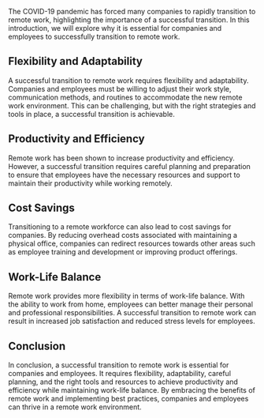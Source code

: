 
The COVID-19 pandemic has forced many companies to rapidly transition to remote work, highlighting the importance of a successful transition. In this introduction, we will explore why it is essential for companies and employees to successfully transition to remote work.

Flexibility and Adaptability
----------------------------

A successful transition to remote work requires flexibility and adaptability. Companies and employees must be willing to adjust their work style, communication methods, and routines to accommodate the new remote work environment. This can be challenging, but with the right strategies and tools in place, a successful transition is achievable.

Productivity and Efficiency
---------------------------

Remote work has been shown to increase productivity and efficiency. However, a successful transition requires careful planning and preparation to ensure that employees have the necessary resources and support to maintain their productivity while working remotely.

Cost Savings
------------

Transitioning to a remote workforce can also lead to cost savings for companies. By reducing overhead costs associated with maintaining a physical office, companies can redirect resources towards other areas such as employee training and development or improving product offerings.

Work-Life Balance
-----------------

Remote work provides more flexibility in terms of work-life balance. With the ability to work from home, employees can better manage their personal and professional responsibilities. A successful transition to remote work can result in increased job satisfaction and reduced stress levels for employees.

Conclusion
----------

In conclusion, a successful transition to remote work is essential for companies and employees. It requires flexibility, adaptability, careful planning, and the right tools and resources to achieve productivity and efficiency while maintaining work-life balance. By embracing the benefits of remote work and implementing best practices, companies and employees can thrive in a remote work environment.

